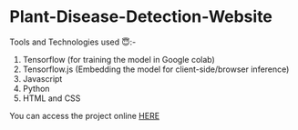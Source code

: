 # Plant-Disease-Detection-Website

Tools and Technologies used 😇:-

1. Tensorflow (for training the model in Google colab)
2. Tensorflow.js (Embedding the model for client-side/browser inference)
3. Javascript
4. Python
5. HTML and CSS

<p>You can access the project online <a href="https://rexsimiloluwah.github.io/PLANT-DISEASE-CLASSIFIER-WEB-APP-TENSORFLOWJS/">HERE</a> </p>

